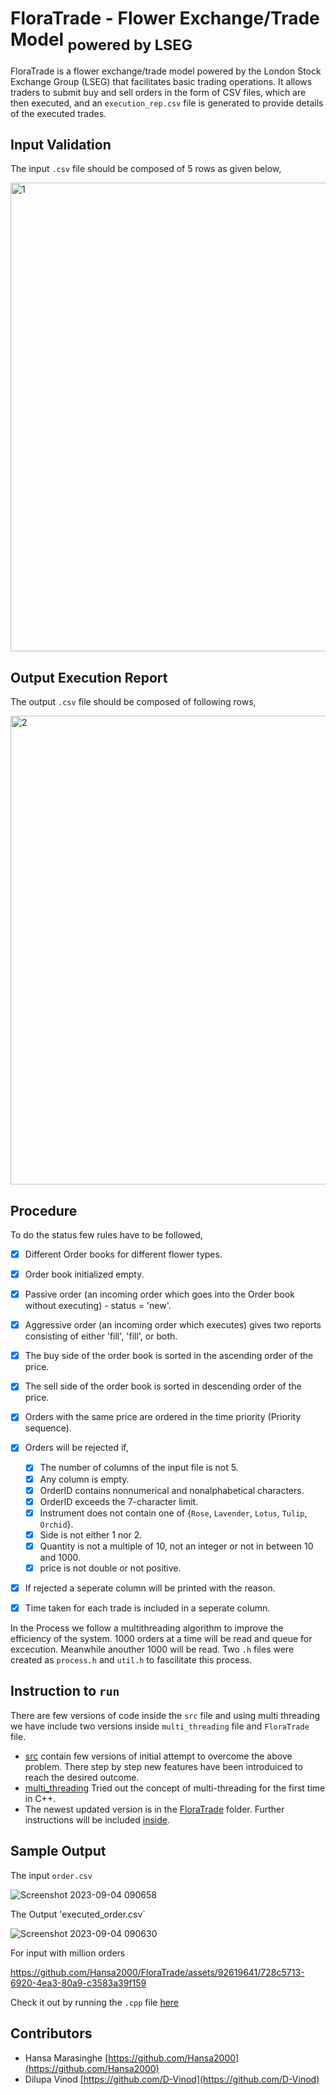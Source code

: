 # FloraTrade - Flower Exchange/Trade Model <sub>powered by LSEG</sub>
 
FloraTrade is a flower exchange/trade model powered by the London Stock Exchange Group (LSEG) that facilitates basic trading operations. It allows traders to submit buy and sell orders in the form of CSV files, which are then executed, and an `execution_rep.csv` file is generated to provide details of the executed trades.

## Input Validation
The input `.csv` file should be composed of 5 rows as given below,

<img width="750" alt="1" src="https://github.com/Hansa2000/FloraTrade/assets/92619641/e3c5398f-e327-477c-801f-8f5f45bdb5ea">

## Output Execution Report
The output `.csv` file should be composed of following rows,

<img width="750" alt="2" src="https://github.com/Hansa2000/FloraTrade/assets/92619641/ddf014bc-b1ea-48f4-b08d-4d5cad185d50">

## Procedure
To do the status few rules have to be followed,
- [x] Different Order books for different flower types.
- [x] Order book initialized empty.
- [x] Passive order (an incoming order which goes into the Order book without executing) - status = 'new'.
- [x] Aggressive order (an incoming order which executes) gives two reports consisting of either 'fill', 'fill', or both.
- [x] The buy side of the order book is sorted in the ascending order of the price. 
- [x] The sell side of the order book is sorted in descending order of the price.
- [x] Orders with the same price are ordered in the time priority (Priority sequence).
- [x] Orders will be rejected if,
  * [x] The number of columns of the input file is not 5.
  * [x] Any column is empty.
  * [x] OrderID contains nonnumerical and nonalphabetical characters.
  * [x] OrderID exceeds the 7-character limit.
  * [x] Instrument does not contain one of {`Rose`, `Lavender`, `Lotus`, `Tulip`, `Orchid`}.
  * [x] Side is not either 1 nor 2.
  * [x] Quantity is not a multiple of 10, not an integer or not in between 10 and 1000.
  * [x] price is not double or not positive.
- [x] If rejected a seperate column will be printed with the reason.
- [x] Time taken for each trade is included in a seperate column.


 In the Process we follow a multithreading algorithm to improve the efficiency of the system. 1000 orders at a time will be read and queue for excecution. Meanwhile anouther 1000 will be read. Two `.h` files were created as `process.h` and `util.h` to fascilitate this process. 

 ## Instruction to `run`

There are few versions of code inside the `src` file and using multi threading we have include two versions inside `multi_threading` file and `FloraTrade` file. 

- [src](src/README.md) contain few versions of initial attempt to overcome the above problem. There step by step new features have been introduiced to reach the desired outcome.
- [multi_threading](multi_threading/README.md) Tried out the concept of multi-threading for the first time in C++.
- The newest updated version is in the [FloraTrade](FloraTrade) folder. Further instructions will be included [inside](FloraTrade/README.md).


## Sample Output
The input `order.csv`

![Screenshot 2023-09-04 090658](https://github.com/Hansa2000/FloraTrade/assets/92619641/cc6f320d-cb67-4250-b99c-8044d54a864f)

The Output 'executed_order.csv`

![Screenshot 2023-09-04 090630](https://github.com/Hansa2000/FloraTrade/assets/92619641/07616561-3376-469d-a4a8-9e4df24de2ab)

For input with million orders

https://github.com/Hansa2000/FloraTrade/assets/92619641/728c5713-6920-4ea3-80a9-c3583a39f159

Check it out by running the `.cpp` file [here](FloraTrade/FloraTrade.cpp)

## Contributors

- Hansa Marasinghe [https://github.com/Hansa2000](https://github.com/Hansa2000)
- Dilupa Vinod [https://github.com/D-Vinod](https://github.com/D-Vinod)
